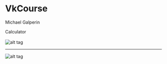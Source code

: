 # VkCourse
Michael Galperin

Calculator<br><br>
![alt tag](https://github.com/piechart/VkCourse/blob/master/Screens/Portrait.png?raw=true) <hr>
![alt tag](https://github.com/piechart/VkCourse/blob/master/Screens/Landscape.png?raw=true)
